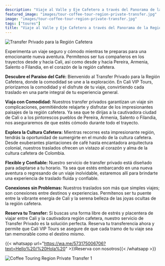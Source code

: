 ```yaml
---
description: "Viaje al Valle y Eje Cafetero a través del Panorama de la Región Cafetera"
featured_image: "images/tour-coffee-tour-region-private-transfer.jpg"
image: "images/tour-coffee-tour-region-private-transfer.jpg"
tags: ["toures"]
title: "Viaje al Valle y Eje Cafetero a través del Panorama de la Región Cafetera"
---
```


![Transfer Privado para la Región Cafetera](/images/coffee-region-private-transfer.jpg)

Experimenta un viaje seguro y cómodo mientras te preparas para una emocionante nueva aventura. Permítenos ser tus compañeros en los trayectos desde y hacia Cali, así como desde y hacia Pereira, Armenia, Salento o Filandia, en el corazón de la región cafetera.

**Descubre el Paraíso del Café:** Bienvenido al Transfer Privado para la Región Cafetera, donde la comodidad se une a la exploración. En Cali VIP Tours, priorizamos la comodidad y el disfrute de tu viaje, convirtiendo cada traslado en una parte integral de tu experiencia general.

**Viaja con Comodidad:** Nuestros transfer privados garantizan un viaje sin complicaciones, permitiéndote relajarte y disfrutar de los impresionantes paisajes de la región cafetera. Ya sea que te dirijas a la cautivadora ciudad de Cali o a los pintorescos pueblos de Pereira, Armenia, Salento o Filandia, nos aseguraremos de que estés cómodo durante todo el trayecto.

**Explora la Cultura Cafetera:** Mientras recorres esta impresionante región, tendrás la oportunidad de sumergirte en el mundo de la cultura cafetera. Desde exuberantes plantaciones de café hasta encantadora arquitectura colonial, nuestros traslados ofrecen un vistazo al corazón y alma de la cultura cafetera de Colombia.

**Flexible y Confiable:** Nuestro servicio de transfer privado está diseñado para adaptarse a tu horario. Ya sea que estés embarcando en una nueva aventura o regresando de un viaje inolvidable, estaremos allí para brindarte una experiencia de traslado fluida y confiable.

**Conexiones sin Problemas:** Nuestros traslados son más que simples viajes; son conexiones entre destinos y experiencias. Permítenos ser tu puente entre la vibrante energía de Cali y la serena belleza de las joyas ocultas de la región cafetera.

**Reserva tu Transfer:** Si buscas una forma libre de estrés y placentera de viajar entre Cali y la cautivadora región cafetera, nuestro servicio de Transfer Privado es la solución perfecta. Reserva tu transferencia ahora y permite que Cali VIP Tours se asegure de que cada tramo de tu viaje sea tan memorable como el destino mismo.

{{< whatsapp url="https://wa.me/573175006706?text=Hello%20/%20Hola%20" >}}Reserva con nosotros{{< /whatsapp >}}

![Coffee Touring Region Private Transfer 1](/images/coffee-region-private-transfer.jpg)
